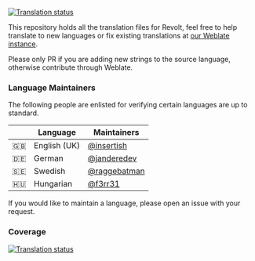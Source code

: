 [![Translation status](https://weblate.insrt.uk/widgets/revolt/-/web-app/svg-badge.svg)](https://weblate.insrt.uk/engage/revolt/?utm_source=widget)

This repository holds all the translation files for Revolt, feel free to help translate to new languages or fix existing translations at [our Weblate instance](https://weblate.insrt.uk/projects/revolt/web-app/).

Please only PR if you are adding new strings to the source language, otherwise contribute through Weblate.

### Language Maintainers

The following people are enlisted for verifying certain languages are up to standard.

| | Language | Maintainers |
|:-:|---|---|
| 🇬🇧 | English (UK) | [@insertish](https://github.com/insertish/) |
| 🇩🇪 | German | [@janderedev](https://github.com/janderedev/) |
| 🇸🇪 | Swedish | [@raggebatman](https://github.com/raggebatman) |
| 🇭🇺 | Hungarian | [@f3rr31](https://github.com/f3rr31) |

If you would like to maintain a language, please open an issue with your request.

### Coverage

[![Translation status](https://weblate.insrt.uk/widgets/revolt/-/web-app/multi-auto.svg)](https://weblate.insrt.uk/engage/revolt/?utm_source=widget)
